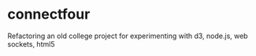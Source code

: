# connectfour
Refactoring an old college project for experimenting with d3, node.js, web sockets, html5
